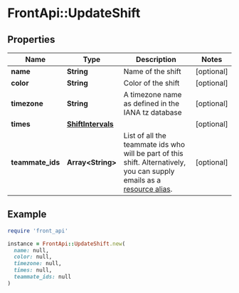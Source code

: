 # FrontApi::UpdateShift

## Properties

| Name | Type | Description | Notes |
| ---- | ---- | ----------- | ----- |
| **name** | **String** | Name of the shift | [optional] |
| **color** | **String** | Color of the shift | [optional] |
| **timezone** | **String** | A timezone name as defined in the IANA tz database | [optional] |
| **times** | [**ShiftIntervals**](ShiftIntervals.md) |  | [optional] |
| **teammate_ids** | **Array&lt;String&gt;** | List of all the teammate ids who will be part of this shift. Alternatively, you can supply emails as a [resource alias](https://dev.frontapp.com/docs/resource-aliases-1). | [optional] |

## Example

```ruby
require 'front_api'

instance = FrontApi::UpdateShift.new(
  name: null,
  color: null,
  timezone: null,
  times: null,
  teammate_ids: null
)
```

